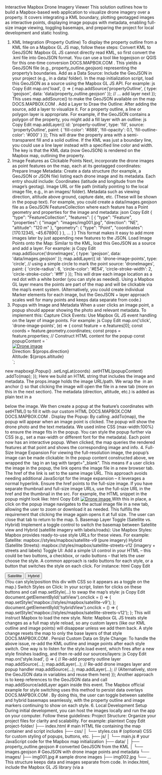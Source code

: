Interactive Mapbox Drone Imagery Viewer
This solution outlines how to build a Mapbox-based web application to visualize drone imagery over a property. It covers integrating a KML boundary, plotting geotagged images as interactive points, displaying image popups with metadata, enabling full-size image viewing, toggling basemaps, and preparing the project for local development and static hosting.
1. KML Integration (Property Outline)
To display the property outline from a KML file on a Mapbox GL JS map, follow these steps:
Convert KML to GeoJSON: Mapbox GL JS cannot directly read KML, so first convert the .kml file into GeoJSON format. You can use a tool like togeojson or QGIS for this one-time conversion​
DOCS.MAPBOX.COM
. This yields a GeoJSON file (e.g., property_outline.geojson) representing the property’s boundaries.
Add as a Data Source: Include the GeoJSON in your project (e.g., in a data/ folder). In the map initialization script, load this GeoJSON as a source using the Mapbox GL JS API. For example:
js
Copy
Edit
map.on('load', () => {
  map.addSource('propertyOutline', {
    type: 'geojson',
    data: 'data/property_outline.geojson'
  });
  // ... add layer next
});
This uses map.addSource() to make the GeoJSON available on the map​
DOCS.MAPBOX.COM
.
Add a Layer to Draw the Outline: After adding the source, add a layer to visualize it. For a property outline, a line or polygon layer is appropriate. For example, if the GeoJSON contains a polygon of the property, you might add a fill layer with an outline:
js
Copy
Edit
map.addLayer({
  id: 'property-outline',
  type: 'fill',
  source: 'propertyOutline',
  paint: {
    'fill-color': '#888',
    'fill-opacity': 0.1,
    'fill-outline-color': '#000'
  }
});
This will draw the property area with a semi-transparent fill and a solid outline. If the KML was just a boundary line, you could use a line layer instead with a specified line color and width. The key is that the KML data (now GeoJSON) is rendered on the Mapbox map, outlining the property.
2. Image Features as Clickable Points
Next, incorporate the drone images as point features on the map, each at its geotagged coordinates:
Prepare Image Metadata: Create a data structure (for example, a GeoJSON or JSON file) listing each drone image and its metadata. Each entry should include:
Coordinates (latitude and longitude from the image’s geotag).
Image URL or file path (initially pointing to the local image file, e.g., in an images/ folder).
Metadata such as viewing direction, altitude above ground, capture date, etc. (These will be shown in the popup text).
For example, you could create a data/images.geojson file as a GeoJSON FeatureCollection where each feature has a Point geometry and properties for the image and metadata:
json
Copy
Edit
{
  "type": "FeatureCollection",
  "features": [
    {
      "type": "Feature",
      "properties": {
        "image": "images/img001.jpg",
        "direction": "NE",
        "altitude": "120 m"
      },
      "geometry": {
        "type": "Point",
        "coordinates": [170.12345, -45.67890]
      }
    },
    ...
  ]
}
This format makes it easy to add more images later by just appending new features to the JSON.
Load Image Points onto the Map: Similar to the KML, load this GeoJSON as a source and add a layer. For example:
js
Copy
Edit
map.addSource('droneImages', {
  type: 'geojson',
  data: 'data/images.geojson'
});
map.addLayer({
  id: 'drone-image-points',
  type: 'circle',              // using a simple circle to mark the point
  source: 'droneImages',
  paint: {
    'circle-radius': 6,
    'circle-color': '#E54',
    'circle-stroke-width': 2,
    'circle-stroke-color': '#fff'
  }
});
This will draw each image location as a red dot with a white border (you can style as needed). Using a Mapbox GL layer means the points are part of the map and will be clickable via the map’s event system. (Alternatively, you could create individual Marker elements for each image, but the GeoJSON + layer approach scales well for many points and keeps data separate from code.)
3. Popups with Image and Metadata
When a user clicks an image point, a popup should appear showing the photo and relevant metadata. To implement this:
Capture Click Events: Use Mapbox GL JS event handling on the layer of image points. For example:
js
Copy
Edit
map.on('click', 'drone-image-points', (e) => {
  const feature = e.features[0];
  const coords = feature.geometry.coordinates;
  const props = feature.properties;
  // Construct HTML content for the popup
  const popupContent = `
    <div class="popup-image">
      <a href="${props.image}" target="_blank">
        <img src="${props.image}" alt="Drone image" style="max-width:100%;"/>
      </a>
      <div class="metadata">
        Direction: ${props.direction}<br/>
        Altitude: ${props.altitude}
      </div>
    </div>`;
  new mapboxgl.Popup()
    .setLngLat(coords)
    .setHTML(popupContent)
    .addTo(map);
});
Here we build an HTML string that includes the image and metadata. The props.image holds the image URL/path. We wrap the <img> in an anchor (<a>) so that clicking the image will open the file in a new tab (more on this in the next section). The metadata (direction, altitude, etc.) is added as plain text in a <div> below the image. We then create a popup at the feature’s coordinates with setHTML() to fill it with our custom HTML​
DOCS.MAPBOX.COM
​
DOCS.MAPBOX.COM
.
Display the Popup: By calling .addTo(map), the popup will appear when an image point is clicked. The popup will show the drone photo and the text metadata. We used inline CSS (max-width:100%) to ensure the image fits in the popup. You can style the popup further via CSS (e.g., set a max-width or different font for the metadata).
Each point now has an interactive popup. When clicked, the map queries the rendered features at that point and shows the corresponding image and info.
4. Full-Size Image Expansion
For viewing the full-resolution image, the popup’s image can be made clickable:
In the popup content constructed above, we wrapped the <img> tag in an <a> tag with target="_blank". This means if a user clicks the image in the popup, the link opens the image file in a new browser tab. The href of the link is set to the same image URL.
This approach avoids needing additional JavaScript for the image expansion – it leverages a normal hyperlink. Ensure the href points to the full-size image. If you have separate thumbnail and full-size image URLs, use the full-size URL in the href and the thumbnail in the src.
For example, the HTML snippet in the popup might look like:
html
Copy
Edit
<a href="images/img001.jpg" target="_blank">
  <img src="images/img001.jpg" alt="Drone image"/>
</a>
With this in place, a click on the popup image navigates to the actual image file in a new tab, allowing the user to zoom or download it as needed.
This fulfills the requirement that clicking the image again opens it at full size. The user can close that tab to return to the map.
5. Basemap Layer Toggle (Satellite vs. Hybrid)
Implement a toggle control to switch the basemap between Satellite view and Hybrid (satellite imagery with labels/roads):
Use Mapbox Styles: Mapbox provides ready-to-use style URLs for these views. For example:
Satellite: mapbox://styles/mapbox/satellite-v9 (pure imagery)
Hybrid (Satellite Streets): mapbox://styles/mapbox/satellite-streets-v12 (imagery + streets and labels)
Toggle UI: Add a simple UI control in your HTML – this could be two buttons, a checkbox, or radio buttons – that lets the user choose the style. A common approach is radio buttons for each style, or a button that switches the style on each click. For instance:
html
Copy
Edit
<div id="basemapToggle">
  <button id="satView">Satellite</button>
  <button id="hybridView">Hybrid</button>
</div>
(You can style/position this div with CSS so it appears as a toggle on the map.)
Switch Styles on Click: In your script, listen for clicks on these buttons and call map.setStyle(...) to swap the map’s style:
js
Copy
Edit
document.getElementById('satView').onclick = () => {
  map.setStyle('mapbox://styles/mapbox/satellite-v9');
};
document.getElementById('hybridView').onclick = () => {
  map.setStyle('mapbox://styles/mapbox/satellite-streets-v12');
};
This will instruct Mapbox to load the new style. Note: Mapbox GL JS treats style changes as a full map style reload, so any custom layers (like our KML outline and image points) will disappear unless we add them back. A style change resets the map to only the base layers of that style​
DOCS.MAPBOX.COM
.
Persist Custom Data on Style Change: To handle the above issue, re-add the KML outline and image points after each style switch. One way is to listen for the style.load event, which fires after a new style finishes loading, and then re-add our sources/layers:
js
Copy
Edit
map.on('style.load', () => {
  // Re-add property outline layer
  map.addSource(...); map.addLayer(...);
  // Re-add drone images layer and popup handler
  map.addSource(...); map.addLayer(...);
  // (Alternatively, store the GeoJSON data in variables and reuse them here)
});
Another approach is to keep references to the GeoJSON data and call map.addSource/addLayer again inside this event. The Mapbox official example for style switching uses this method to persist data overlays​
DOCS.MAPBOX.COM
. By doing this, the user can toggle between satellite and hybrid basemaps seamlessly, with the property outline and image markers continuing to show on each style.
6. Local Development Setup
During initial development, you can host the images locally and run the app on your computer. Follow these guidelines:
Project Structure: Organize your project files for clarity and scalability. For example:
plaintext
Copy
Edit
project-folder/
├── index.html            # main HTML file containing the map container and script includes
├── css/
│   └── styles.css        # (optional) CSS for custom styling of popups, buttons, etc.
├── js/
│   └── main.js           # your JavaScript code for the Mapbox map initialization
├── data/
│   ├── property_outline.geojson  # converted GeoJSON from the KML
│   └── images.geojson    # GeoJSON with drone image points and metadata
└── images/
    ├── img001.jpg        # sample drone images
    ├── img002.jpg
    └── ... 
This structure keeps data and images separate from code. In index.html, include the Mapbox GL JS library (via a <script> tag to Mapbox GL JS CDN and a link to the Mapbox GL CSS) and your own main.js. Also include a <div id="map"></div> which will host the map.
Mapbox Access Token: Obtain a Mapbox access token (from your Mapbox account) and include it in your code. For example, at the top of main.js add:
js
Copy
Edit
mapboxgl.accessToken = 'YOUR_MAPBOX_TOKEN';
This token is required to use Mapbox styles and services.
Local HTTP Server: Run a local server to serve the files. Simply opening index.html in a browser file:// path may not work due to CORS restrictions (for instance, Mapbox GL JS and fetch calls to your GeoJSON might be blocked). An easy way is to use Python’s built-in server or a Node.js static server. For example, in the project directory run:
yaml
Copy
Edit
python3 -m http.server 8000
Then navigate to http://localhost:8000/index.html in your browser. This serves your files properly, allowing the map and data to load.
Testing: Verify that the map loads with the base layer, the property outline appears, and that each drone image is marked. Click on markers to ensure popups show the image and metadata, and that clicking the image opens it in a new tab. Also test the basemap toggle buttons to make sure they switch the view and that your data overlays reappear on each style.
By first developing locally, you can use the local image paths (as we did in the GeoJSON properties) and quickly iterate. All assets are local, so the map should be responsive (internet is only needed for Mapbox tiles).
7. Future Scalability (Adding More Images)
The project is structured to allow adding new drone images without major code changes:
Adding New Images: To include additional images in the future, simply add their details to the images.geojson (or whatever data source you choose). Each new image needs its coordinates and metadata. Because the map loads all features from this GeoJSON, new points will automatically appear on the map next time it’s loaded. No changes to the map code are required other than updating the data file. This design separates content from code, making updates straightforward.
Maintaining Data: If the number of images grows large, you’re still on solid ground – GeoJSON can handle many features, and Mapbox GL JS efficiently renders vector data. Just ensure the data file is updated and deployed. If needed, you could split data into multiple files or use clustering for very large numbers of points, but for moderate amounts this isn’t necessary.
Metadata Extensions: The popup template already displays any metadata provided in the properties. If you want to show more info (e.g., timestamp, camera settings), you can add those to each feature’s properties and update the popup HTML string accordingly. The structure of the code easily allows this.
Overall, the architecture (HTML/JS + static data files) is scalable. You can keep collecting drone imagery and updating the data source, and the map will continue to reflect the new content.
8. Static Hosting and Cloud Migration
Finally, prepare the app for static hosting (e.g., GitHub Pages, Cloudflare Pages) and moving images to Cloudflare for CDN hosting:
Relative Paths for Portability: In the development phase, we used relative paths like "images/img001.jpg" in the data. This is good practice for static hosting because it will load images from the same host. When deploying to GitHub Pages or similar, ensure the folder structure remains (images in an images/ directory, data in data/). The same relative URLs will then work on the live site.
Migrating Images to Cloudflare: If you plan to offload images to Cloudflare (for example, using Cloudflare R2 or another CDN for better bandwidth), you can change the image URLs in the data to absolute URLs on that domain. One convenient approach is to use a base URL variable in your code or data generation. For instance, if on local you use props.image = "images/img001.jpg", you could switch this to https://<YOUR_CDN_DOMAIN>/images/img001.jpg for deployment. In code, this could be managed by a simple find-and-replace or by storing a base URL:
js
Copy
Edit
const IMG_BASE = "https://cdn.yourcloudflare.com/yourproject/";
// ... when building popup or data:
<img src="${IMG_BASE + props.image}" ... >
During development, IMG_BASE could be "" (empty, to use local paths), and for production, set it to the CDN URL. This way, no structural code changes are needed, just a configuration tweak.
Deploy to GitHub Pages or Cloudflare Pages: Since the project is purely static files (HTML, CSS, JS, images, GeoJSON), you can host it on any static site platform. For GitHub Pages, you might put these files in a repository (or the docs/ folder) and enable Pages. For Cloudflare Pages or Netlify, you’d upload the repository and let them build/deploy (no build step is actually required since it’s vanilla JS). The Mapbox GL JS library and map tiles load from Mapbox’s servers, and your data is bundled with the site, so everything should work on a static host with no server code.
Verify on Production: Once hosted, test the live map. Confirm that the property outline loads (the GeoJSON was fetched), markers appear, and images load from the new source (if you moved them to Cloudflare, ensure the URLs are correct and CORS is allowed if on a separate domain). Test the popups and basemap toggle one more time in the production environment.
By following these steps, the application will be compatible with static hosting platforms like GitHub Pages. All data and functionality are handled client-side, which is ideal for static hosting. Mapbox GL JS is designed to work in front-end contexts without requiring a custom backend, as all map interactions (panning, zooming, style changes) and data overlays (our GeoJSON files) are done in the browser. This means we meet the requirement of being deployable on static hosts with ease.
Summary and Next Steps
You now have an interactive Mapbox-based web map that:
Displays a property boundary from a KML (via converted GeoJSON).
Shows drone image locations as clickable points.
Opens popups with an image and descriptive text for each point.
Allows viewing the full photo in a new tab by clicking the popup image.
Can toggle between satellite and hybrid basemaps.
Is built for local development with local assets first, and ready to migrate assets to a CDN.
Can be expanded with new images by updating a data file, without code overhauls.
Is suitable for static hosting (no server-side code needed).
With this structure, maintaining and scaling the application is straightforward. As you collect more drone imagery or if the property boundaries change, you can update the data sources and redeploy the static files. The use of Mapbox GL JS ensures high performance and an interactive experience for end users, all while using static files and client-side logic.